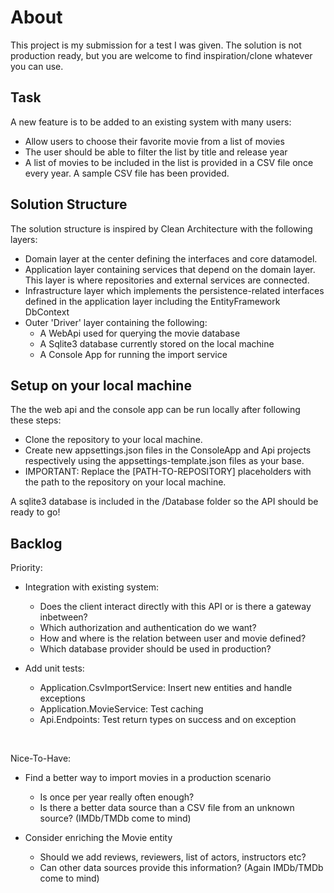 # About
This project is my submission for a test I was given. The solution is not production ready, but you are welcome to find inspiration/clone whatever you can use. 

## Task
A new feature is to be added to an existing system with many users:
- Allow users to choose their favorite movie from a list of movies
- The user should be able to filter the list by title and release year
- A list of movies to be included in the list is provided in a CSV file once every year. A sample CSV file has been provided.

## Solution Structure

The solution structure is inspired by Clean Architecture with the following layers:
- Domain layer at the center defining the interfaces and core datamodel.
- Application layer containing services that depend on the domain layer. This layer is where repositories and external services are connected. 
- Infrastructure layer which implements the persistence-related interfaces defined in the application layer including the EntityFramework DbContext
- Outer 'Driver' layer containing the following:
	- A WebApi used for querying the movie database
	- A Sqlite3 database currently stored on the local machine
	- A Console App for running the import service

## Setup on your local machine 
The the web api and the console app can be run locally after following these steps:
- Clone the repository to your local machine.
- Create new appsettings.json files in the ConsoleApp and Api projects respectively using the appsettings-template.json files as your base. 
- IMPORTANT: Replace the [PATH-TO-REPOSITORY] placeholders with the path to the repository on your local machine.

A sqlite3 database is included in the /Database folder so the API should be ready to go!

## Backlog

Priority:
- Integration with existing system:
	- Does the client interact directly with this API or is there a gateway inbetween?
	- Which authorization and authentication do we want?
	- How and where is the relation between user and movie defined?
	- Which database provider should be used in production?

- Add unit tests:
	- Application.CsvImportService: Insert new entities and handle exceptions
	- Application.MovieService: Test caching
	- Api.Endpoints: Test return types on success and on exception
<br/>

Nice-To-Have:
- Find a better way to import movies in a production scenario
	- Is once per year really often enough? 
	- Is there a better data source than a CSV file from an unknown source? (IMDb/TMDb come to mind)

- Consider enriching the Movie entity
	- Should we add reviews, reviewers, list of actors, instructors etc?
	- Can other data sources provide this information? (Again IMDb/TMDb come to mind)
